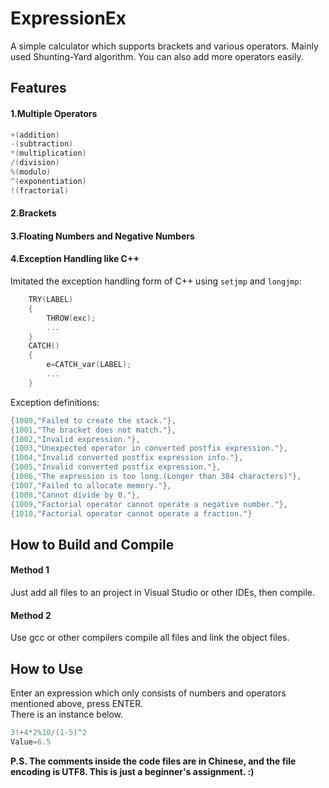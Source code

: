# ExpressionEx
A simple calculator which supports brackets and various operators. Mainly used Shunting-Yard algorithm. You can also add more operators easily.

## Features
#### 1.Multiple Operators
```c
+(addition)
-(subtraction)
*(multiplication)
/(division)
%(modulo)
^(exponentiation)
!(fractorial)
```
#### 2.Brackets
#### 3.Floating Numbers and Negative Numbers
#### 4.Exception Handling like C++
Imitated the exception handling form of C++ using `setjmp` and `longjmp`:
```c
    TRY(LABEL)
    {
        THROW(exc);
        ...
    }
    CATCH()
    {
        e=CATCH_var(LABEL);
        ...
    }
```
Exception definitions:
```c
{1000,"Failed to create the stack."},
{1001,"The bracket does not match."},
{1002,"Invalid expression."},
{1003,"Unexpected operator in converted postfix expression."},
{1004,"Invalid converted postfix expression info."},
{1005,"Invalid converted postfix expression."},
{1006,"The expression is too long.(Longer than 384 characters)"},
{1007,"Failed to allocate memory."},
{1008,"Cannot divide by 0."},
{1009,"Factorial operator cannot operate a negative number."},
{1010,"Factorial operator cannot operate a fraction."}
```
## How to Build and Compile
#### Method 1
Just add all files to an project in Visual Studio or other IDEs, then compile.
#### Method 2
Use gcc or other compilers compile all files and link the object files.

## How to Use
Enter an expression which only consists of numbers and operators mentioned above, press ENTER.  
There is an instance below.
``` c
3!+4*2%10/(1-5)^2
Value=6.5
```  

**P.S. The comments inside the code files are in Chinese, and the file encoding is UTF8. This is just a beginner's assignment. :)**
